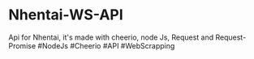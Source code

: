 # Nhentai-WS-API
Api for Nhentai, it's made with cheerio, node Js, Request and Request-Promise #NodeJs #Cheerio #API #WebScrapping
